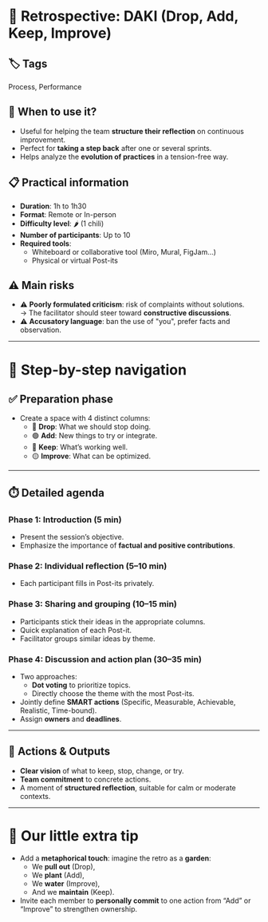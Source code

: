 # 🧠 Retrospective: DAKI (Drop, Add, Keep, Improve)

## 🏷️ Tags
Process, Performance

## 🎯 When to use it?
- Useful for helping the team **structure their reflection** on continuous improvement.
- Perfect for **taking a step back** after one or several sprints.
- Helps analyze the **evolution of practices** in a tension-free way.

## 📋 Practical information
- **Duration**: 1h to 1h30
- **Format**: Remote or In-person
- **Difficulty level**: 🌶️ (1 chili)
- **Number of participants**: Up to 10
- **Required tools**:
  - Whiteboard or collaborative tool (Miro, Mural, FigJam…)
  - Physical or virtual Post-its

## ⚠️ Main risks
- ⚠️ **Poorly formulated criticism**: risk of complaints without solutions.  
  → The facilitator should steer toward **constructive discussions**.
- ⚠️ **Accusatory language**: ban the use of "you", prefer facts and observation.

---

# 🧭 Step-by-step navigation

## ✅ Preparation phase
- Create a space with 4 distinct columns:
  - 🔴 **Drop**: What we should stop doing.
  - 🟢 **Add**: New things to try or integrate.
  - 🔵 **Keep**: What’s working well.
  - 🟡 **Improve**: What can be optimized.

---

## ⏱️ Detailed agenda

### Phase 1: Introduction (5 min)
- Present the session’s objective.
- Emphasize the importance of **factual and positive contributions**.

### Phase 2: Individual reflection (5–10 min)
- Each participant fills in Post-its privately.

### Phase 3: Sharing and grouping (10–15 min)
- Participants stick their ideas in the appropriate columns.
- Quick explanation of each Post-it.
- Facilitator groups similar ideas by theme.

### Phase 4: Discussion and action plan (30–35 min)
- Two approaches:
  - **Dot voting** to prioritize topics.
  - Directly choose the theme with the most Post-its.
- Jointly define **SMART actions** (Specific, Measurable, Achievable, Realistic, Time-bound).
- Assign **owners** and **deadlines**.

---

## 🎯 Actions & Outputs
- **Clear vision** of what to keep, stop, change, or try.
- **Team commitment** to concrete actions.
- A moment of **structured reflection**, suitable for calm or moderate contexts.

---

# 🎁 Our little extra tip
- Add a **metaphorical touch**: imagine the retro as a **garden**:
  - We **pull out** (Drop),
  - We **plant** (Add),
  - We **water** (Improve),
  - And we **maintain** (Keep).
- Invite each member to **personally commit** to one action from “Add” or “Improve” to strengthen ownership.

